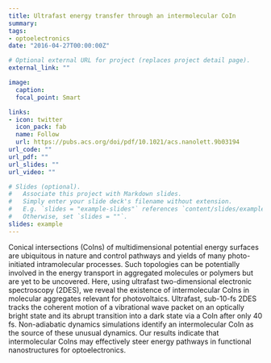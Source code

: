 ```yaml
---
title: Ultrafast energy transfer through an intermolecular CoIn
summary: 
tags:
- optoelectronics
date: "2016-04-27T00:00:00Z"

# Optional external URL for project (replaces project detail page).
external_link: ""

image:
  caption: 
  focal_point: Smart

links:
- icon: twitter
  icon_pack: fab
  name: Follow
  url: https://pubs.acs.org/doi/pdf/10.1021/acs.nanolett.9b03194
url_code: ""
url_pdf: ""
url_slides: ""
url_video: ""

# Slides (optional).
#   Associate this project with Markdown slides.
#   Simply enter your slide deck's filename without extension.
#   E.g. `slides = "example-slides"` references `content/slides/example-slides.md`.
#   Otherwise, set `slides = ""`.
slides: example
---
```

Conical intersections (CoIns) of multidimensional potential energy surfaces are ubiquitous in nature and control pathways and yields of many photo-initiated intramolecular processes. Such topologies can be potentially involved in the energy transport in aggregated molecules or polymers but are yet to be uncovered. Here, using ultrafast two-dimensional electronic spectroscopy (2DES), we reveal the existence of intermolecular CoIns in molecular aggregates relevant for photovoltaics. Ultrafast, sub-10-fs 2DES tracks the coherent motion of a vibrational wave packet on an optically bright state and its abrupt transition into a dark state via a CoIn after only 40 fs. Non-adiabatic dynamics simulations identify an intermolecular CoIn as the source of these unusual dynamics. Our results indicate that intermolecular CoIns may effectively steer energy pathways in functional nanostructures for optoelectronics.

